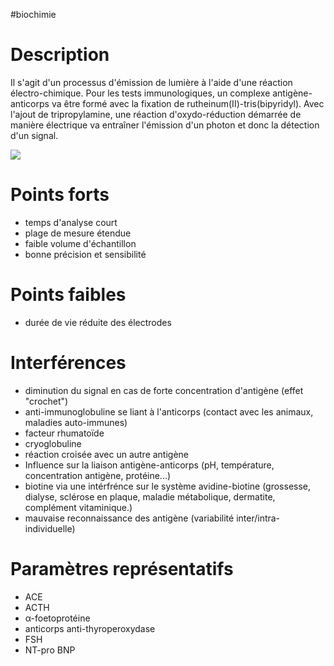 #biochimie
# Description

Il s'agit d'un processus d'émission de lumière à l'aide d'une réaction
électro-chimique. Pour les tests immunologiques, un complexe
antigène-anticorps va être formé avec la fixation de
rutheinum(II)-tris(bipyridyl). Avec l'ajout de tripropylamine, une
réaction d'oxydo-réduction démarrée de manière électrique va entraîner
l'émission d'un photon et donc la détection d'un signal.

![](./electrochimiluminescence.png)

# Points forts

-   temps d'analyse court
-   plage de mesure étendue
-   faible volume d'échantillon
-   bonne précision et sensibilité

# Points faibles

-   durée de vie réduite des électrodes

# Interférences

-   diminution du signal en cas de forte concentration d\'antigène
    (effet \"crochet\")
-   anti-immunoglobuline se liant à l\'anticorps (contact avec les
    animaux, maladies auto-immunes)
-   facteur rhumatoïde
-   cryoglobuline
-   réaction croisée avec un autre antigène
-   Influence sur la liaison antigène-anticorps (pH, température,
    concentration antigène, protéine...)
-   biotine via une intérfrénce sur le système avidine-biotine
    (grossesse, dialyse, sclérose en plaque, maladie métabolique,
    dermatite, complément vitaminique.)
-   mauvaise reconnaissance des antigène (variabilité
    inter/intra-individuelle)

# Paramètres représentatifs

-   ACE
-   ACTH
-   α-foetoprotéine
-   anticorps anti-thyroperoxydase
-   FSH
-   NT-pro BNP
